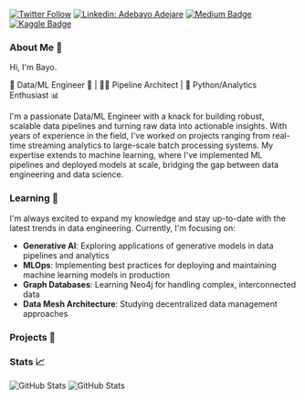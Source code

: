 [![Twitter Follow](https://img.shields.io/twitter/follow/bayoadejare?label=Twitter)](https://twitter.com/bayoadejare)
[![Linkedin: Adebayo Adejare](https://img.shields.io/badge/-LinkedIn-blue?style=flat-square&logo=Linkedin&logoColor=white&link=https://www.linkedin.com/in/bayo-adejare/)](https://www.linkedin.com/in/bayo-adejare/)
[![Medium Badge](https://img.shields.io/badge/-Medium-000000?style=flat&labelColor=000000&logo=Medium&link=https://bayoadejare.medium.com/)](https://bayoadejare.medium.com/)
[![Kaggle Badge](https://img.shields.io/badge/-Kaggle-teal?style=flat&logo=kaggle&logoColor=deepblue&link=https://www.kaggle.com/adebayo)](https://www.kaggle.com/adebayo)

### About Me 👋
Hi, I'm Bayo.

🚀 Data/ML Engineer 🤖 | 👨‍🔧 Pipeline Architect | 🐍 Python/Analytics Enthusiast 📊

I'm a passionate Data/ML Engineer with a knack for building robust, scalable data pipelines and turning raw data into actionable insights. With years of experience in the field, I've worked on projects ranging from real-time streaming analytics to large-scale batch processing systems. My expertise extends to machine learning, where I've implemented ML pipelines and deployed models at scale, bridging the gap between data engineering and data science.

### Learning 🌱

I'm always excited to expand my knowledge and stay up-to-date with the latest trends in data engineering. Currently, I'm focusing on:

+ **Generative AI**: Exploring applications of generative models in data pipelines and analytics
+ **MLOps**: Implementing best practices for deploying and maintaining machine learning models in production
+ **Graph Databases**: Learning Neo4j for handling complex, interconnected data
+ **Data Mesh Architecture**: Studying decentralized data management approaches

### Projects 🔭

### Stats 📈

![GitHub Stats](https://github-readme-stats.vercel.app/api?username=bayoadejare&show_icons=true&theme=dark)
![GitHub Stats](https://github-readme-stats.vercel.app/api/top-langs/?username=bayoadejare&layout=compact&theme=dark)

<!--
**BayoAdejare/BayoAdejare** is a ✨ _special_ ✨ repository because its `README.md` (this file) appears on your GitHub profile.


Here are some ideas to get you started:

- 🔭 I’m currently working on ...
- 🌱 I’m currently learning ...
- 👯 I’m looking to collaborate on ...
- 🤔 I’m looking for help with ...
- 💬 Ask me about ...
- 📫 How to reach me: ...
- 😄 Pronouns: ...
- ⚡ Fun fact: ...
-->
